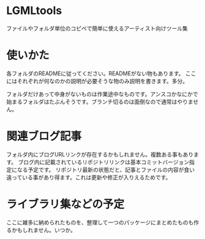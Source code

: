 # LGMLtools
ファイルやフォルダ単位のコピペで簡単に使えるアーティスト向けツール集

# 使いかた

各フォルダのREADMEに従ってください。READMEがない物もあります。
ここにはそれぞれが何なのかの説明が必要そうな物のみ説明を書きます。多分。

フォルダだけあって中身がないものは作業途中なものです。アンスコかなにかで始まるフォルダはたぶんそうです。ブランチ切るのは面倒なので通常はやりません。

# 関連ブログ記事
フォルダ内にブログURLリンクが存在するかもしれません。複数ある事もあります。
ブログ内に記載されているリポジトリリンクは基本コミットバージョン指定になる予定です。
リポジトリ最新の状態だと、記事とファイルの内容が食い違っている事があり得ます。これは更新や修正が入りえるためです。

# ライブラリ集などの予定
ここに雑多に納められたものを、整理して一つのパッケージにまとめたものも作るかもしれません。いつか。

